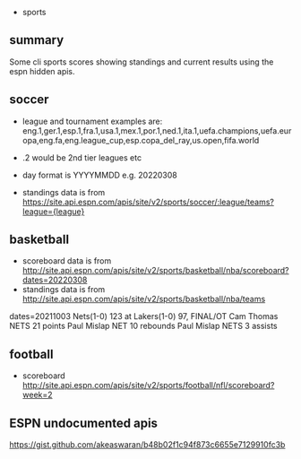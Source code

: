 * sports
## summary
Some cli sports scores showing standings and current results using the espn hidden apis.

## soccer

* league and tournament examples are: 
eng.1,ger.1,esp.1,fra.1,usa.1,mex.1,por.1,ned.1,ita.1,uefa.champions,uefa.europa,eng.fa,eng.league_cup,esp.copa_del_ray,us.open,fifa.world
* .2 would be 2nd tier leagues etc
* day format is YYYYMMDD e.g. 20220308

* standings data is from https://site.api.espn.com/apis/site/v2/sports/soccer/:league/teams?league={league}

## basketball

* scoreboard data is from http://site.api.espn.com/apis/site/v2/sports/basketball/nba/scoreboard?dates=20220308
* standings data is from http://site.api.espn.com/apis/site/v2/sports/basketball/nba/teams

dates=20211003
Nets(1-0) 123 at Lakers(1-0) 97, FINAL/OT
  Cam Thomas NETS 21 points
  Paul Mislap NET 10 rebounds
  Paul Mislap NETS 3 assists

## football

* scoreboard http://site.api.espn.com/apis/site/v2/sports/football/nfl/scoreboard?week=2

## ESPN undocumented apis
https://gist.github.com/akeaswaran/b48b02f1c94f873c6655e7129910fc3b
